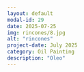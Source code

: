 ```yaml
---
layout: default
modal-id: 29
date: 2025-07-25
img: rincones/8.jpg
alt: "rincones"
project-date: July 2025
category: Oil Painting
description: "Oleo"
---
```

